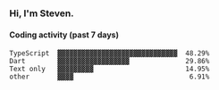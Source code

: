 ### Hi, I'm Steven.

#### Coding activity (past 7 days)
```
TypeScript  ▓▓▓▓▓▓▓▓▓▓▓▓▓▓▓▓▓▓▓▓▓▓▓▓▓▓▓▓▓▓  48.29%
Dart        ▓▓▓▓▓▓▓▓▓▓▓▓▓▓▓▓▓▓              29.86%
Text only   ▓▓▓▓▓▓▓▓▓                       14.95%
other       ▓▓▓▓                             6.91%
```
